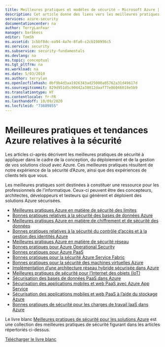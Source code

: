 ```yaml
---
title: Meilleures pratiques et modèles de sécurité – Microsoft Azure | Microsoft Docs
description: Cet article donne des liens vers les meilleures pratiques et des modèles de sécurité pour différentes ressources Azure.
services: azure-security
documentationcenter: na
author: TerryLanfear
manager: barbkess
editor: TomSh
ms.assetid: 1cbbf8dc-ea94-4a7e-8fa0-c2cb198956c5
ms.service: security
ms.subservice: security-fundamentals
ms.devlang: na
ms.topic: conceptual
ms.tgt_pltfrm: na
ms.workload: na
ms.date: 5/03/2019
ms.author: terrylan
ms.openlocfilehash: 0bf9b4d3aa1926343ad25000a05762a31d49617d
ms.sourcegitcommit: 829d951d5c90442a38012daaf77e86046018e5b9
ms.translationtype: HT
ms.contentlocale: fr-FR
ms.lasthandoff: 10/09/2020
ms.locfileid: "73889855"
---
```

# <a name="azure-security-best-practices-and-patterns"></a>Meilleures pratiques et tendances Azure relatives à la sécurité

Les articles ci-après décrivent les meilleures pratiques de sécurité à appliquer dans le cadre de la conception, du déploiement et de la gestion de vos solutions cloud avec Azure. Ces meilleures pratiques résultent de notre expérience de la sécurité d’Azure, ainsi que des expériences de clients tels que vous.

Les meilleures pratiques sont destinées à constituer une ressource pour les professionnels de l’informatique. Ceux-ci peuvent être des concepteurs, architectes, développeurs et testeurs qui génèrent et déploient des solutions Azure sécurisées.

* [Meilleures pratiques Azure en matière de sécurité des limites](/azure/security/fundamentals/network-best-practices#adopt-a-zero-trust-approach)
* [Bonnes pratiques relatives à la sécurité des bases de données Azure](database-best-practices.md)
* [Meilleures pratiques Azure en matière de chiffrement et de sécurité des données](data-encryption-best-practices.md)
* [Bonnes pratiques relatives à la sécurité du contrôle d’accès et à la gestion des identités Azure](identity-management-best-practices.md)
* [Meilleures pratiques Azure en matière de sécurité réseau](network-best-practices.md)
* [Bonnes pratiques pour Azure Operational Security](operational-best-practices.md)
* [Bonnes pratiques pour Azure PaaS](paas-deployments.md)
* [Bonnes pratiques pour la sécurité Azure Service Fabric](service-fabric-best-practices.md)
* [Bonnes pratiques pour la sécurité des machines virtuelles Azure](iaas.md)
* [Implémentation d’une architecture réseau hybride sécurisée dans Azure](/azure/architecture/reference-architectures/dmz/secure-vnet-hybrid)
* [Meilleures pratiques de sécurité pour l’Internet des objets (IoT)](iot-best-practices.md)
* [Sécurisation des bases de données PaaS dans Azure](paas-applications-using-sql.md)
* [Sécurisation des applications mobiles et web PaaS avec Azure App Service](paas-applications-using-app-services.md)
* [Sécurisation des applications mobiles et web PaaS à l’aide du stockage Azure](paas-applications-using-storage.md)
* [Bonnes pratiques de sécurité pour les charges de travail IaaS dans Azure](iaas.md)

Le livre blanc [Meilleures pratiques de sécurité pour les solutions Azure](https://azure.microsoft.com/resources/security-best-practices-for-azure-solutions) est une collection des meilleures pratiques de sécurité figurant dans les articles répertoriés ci-dessus.

[Télécharger le livre blanc](https://azure.microsoft.com/mediahandler/files/resourcefiles/security-best-practices-for-azure-solutions/Azure%20Security%20Best%20Practices.pdf)
